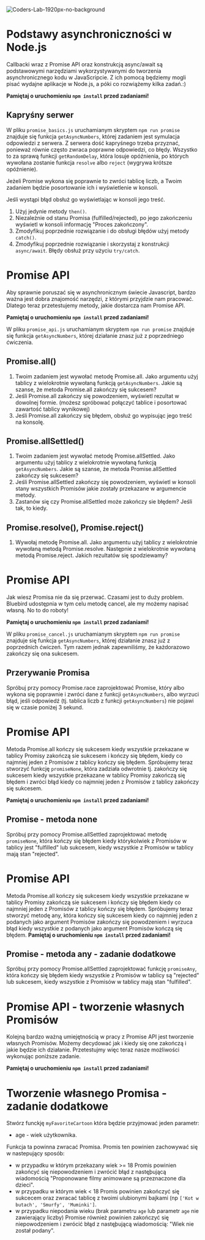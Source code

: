 ![Coders-Lab-1920px-no-background](https://user-images.githubusercontent.com/30623667/104709394-2cabee80-571f-11eb-9518-ea6a794e558e.png)


# Podstawy asynchroniczności w Node.js

Callbacki wraz z Promise API oraz konstrukcją async/await są podstawowymi narzędziami wykorzystywanymi do tworzenia asynchronicznego kodu w JavaScripcie. Z ich pomocą będziemy mogli pisać wydajne aplikacje w Node.js, a póki co rozwiążemy kilka zadań.:)

**Pamiętaj o uruchomieniu `npm install` przed zadaniami!**

## Kapryśny serwer

W pliku `promise_basics.js` uruchamianym skryptem `npm run promise` znajduje się funkcja `getAsyncNumbers`, której zadaniem jest symulacja odpowiedzi z serwera. Z serwera dość kapryśnego trzeba przyznać, ponieważ równie często zwraca poprawne odpowiedzi, co błędy. Wszystko to za sprawą funkcji `getRandomDelay`, która losuje opóźnienia, po których wywołana zostanie funkcja `resolve` albo `reject` (wygrywa krótsze opóźnienie).

Jeżeli Promise wykona się poprawnie to zwróci tablicę liczb, a Twoim zadaniem będzie posortowanie ich i wyświetlenie w konsoli.

Jeśli wystąpi błąd obsłuż go wyświetlając w konsoli jego treść.

1. Użyj jedynie metody `then()`.
2. Niezależnie od stanu Promisa (fulfilled/rejected), po jego zakończeniu wyświetl w konsoli informację "Proces zakończony".
3. Zmodyfikuj poprzednie rozwiązanie i do obsługi błędów użyj metody `catch()`.
4. Zmodyfikuj poprzednie rozwiązanie i skorzystaj z konstrukcji `async/await`. Błędy obsłuż przy użyciu `try/catch`.


# Promise API

Aby sprawnie poruszać się w asynchronicznym świecie Javascript, bardzo ważna jest dobra znajomość narzędzi, z którymi przyjdzie nam pracować. Dlatego teraz przetestujemy metody, jakie dostarcza nam Promise API.

**Pamiętaj o uruchomieniu `npm install` przed zadaniami!**

W pliku `promise_api.js` uruchamianym skryptem `npm run promise` znajduje się funkcja `getAsyncNumbers`, której działanie znasz już z poprzedniego ćwiczenia.

## Promise.all()

1. Twoim zadaniem jest wywołać metodę Promise.all. Jako argumentu użyj tablicy z wielokrotnie wywołaną funkcją `getAsyncNumbers`. Jakie są szanse, że metoda Promise.all zakończy się sukcesem?
2. Jeśli Promise.all zakończy się powodzeniem, wyświetl rezultat w dowolnej formie. (możesz spróbować połączyć tablice i posortować zawartość tablicy wynikowej)
3. Jeśli Promise.all zakończy się błędem, obsłuż go wypisując jego treść na konsolę.

## Promise.allSettled()
1. Twoim zadaniem jest wywołać metodę Promise.allSettled. Jako argumentu użyj tablicy z wielokrotnie wywołaną funkcją `getAsyncNumbers`. Jakie są szanse, że metoda Promise.allSettled zakończy się sukcesem?
2. Jeśli Promise.allSettled zakończy się powodzeniem, wyświetl w konsoli stany wszystkich Promisów jakie zostały przekazane w argumencie metody.
3. Zastanów się czy Promise.allSettled może zakończy sie błędem? Jeśli tak, to kiedy.

## Promise.resolve(), Promise.reject()
1. Wywołaj metodę Promise.all. Jako argumentu użyj tablicy z wielokrotnie wywołaną metodą Promise.resolve. Następnie z wielokrotnie wywołaną metodą Promise.reject. Jakich rezultatów się spodziewamy?

# Promise API

Jak wiesz Promisa nie da się przerwać. Czasami jest to duży problem. Bluebird udostępnia w tym celu metodę cancel, ale my możemy napisać własną. No to do roboty!

**Pamiętaj o uruchomieniu `npm install` przed zadaniami!**

W pliku `promise_cancel.js` uruchamianym skryptem `npm run promise` znajduje się funkcja `getAsyncNumbers`, której działanie znasz już z poprzednich ćwiczeń. Tym razem jednak zapewniliśmy, że każdorazowo zakończy się ona sukcesem. 

## Przerywanie Promisa
Spróbuj przy pomocy Promise.race zaprojektować Promise, który albo wykona się poprawnie i zwróci dane z funkcji `getAsyncNumbers`, albo wyrzuci błąd, jeśli odpowiedź (tj. tablica liczb z funkcji `getAsyncNumbers`) nie pojawi się w czasie poniżej 3 sekund.


# Promise API

Metoda Promise.all kończy się sukcesem kiedy wszystkie przekazane w tablicy Promisy zakończą sie sukcesem i kończy się błędem, kiedy co najmniej jeden z Promisów z tablicy kończy się błędem. Spróbujemy teraz stworzyć funkcję `promiseNone`, która zadziała odwrotnie tj. zakończy się sukcesem kiedy wszystkie przekazane w tablicy Promisy zakończą się błędem i zwróci błąd kiedy co najmniej jeden z Promisów z tablicy zakończy się sukcesem. 

**Pamiętaj o uruchomieniu `npm install` przed zadaniami!**

## Promise - metoda none
Spróbuj przy pomocy Promise.allSettled zaprojektować metodę `promiseNone`, która kończy się błędem kiedy którykolwiek z Promisów w tablicy jest "fulfilled" lub sukcesem, kiedy wszystkie z Promisów w tablicy mają stan "rejected".

# Promise API

Metoda Promise.all kończy się sukcesem kiedy wszystkie przekazane w tablicy Promisy zakończą sie sukcesem i kończy się błędem kiedy co najmniej jeden z Promisów z tablicy kończy się błędem. Spróbujemy teraz stworzyć metodę any, która kończy się sukcesem kiedy co najmniej jeden z podanych jako argument Promisów zakończy się powodzeniem i wyrzuca błąd kiedy wszystkie z podanych jako argument Promisów kończą się błędem.
**Pamiętaj o uruchomieniu `npm install` przed zadaniami!**

## Promise - metoda any - zadanie dodatkowe
Spróbuj przy pomocy Promise.allSettled zaprojektować funkcję `promiseAny`, która kończy się błędem kiedy wszystkie z Promisów w tablicy są "rejected" lub sukcesem, kiedy wszystkie z Promisów w tablicy mają stan "fulfilled".

# Promise API - tworzenie własnych Promisów

Kolejną bardzo ważną umiejętnością w pracy z Promise API jest tworzenie własnych Promisów. Możemy decydować jak i kiedy się one zakończą i jakie będzie ich działanie. Przetestujmy więc teraz nasze możliwości wykonując poniższe zadanie.

**Pamiętaj o uruchomieniu `npm install` przed zadaniami!**


# Tworzenie własnego Promisa - zadanie dodatkowe

Stwórz funckję `myFavoriteCartoon` która będzie przyjmować jeden parametr:
 - age - wiek użytkownika.
 
 Funkcja ta powinna zwracać Promisa. Promis ten powinien zachowywać się w nastepujący sposób:
 - w przypadku w którym przekazany wiek >= 18 Promis powinien zakońcyć się niepowodzeniem i zwrócić błąd z nastęþującą wiadomością "Proponowane filmy animowane są przeznaczone dla dzieci".
 - w przypadku w którym wiek < 18 Promis powinien zakończyć się sukcecem oraz zwracać tablicę z twoimi ulubionymi bajkami (np ```['Kot w butach', 'Smurfy', 'Muminki']```.
 - w przypadku niepodania wieku (brak parametru `age` lub parametr `age` nie zawierający liczby) Promise również powinien zakończyć się niepowodzeniem i zwrócić błąd z nastęþującą wiadomością: "Wiek nie został podany".
